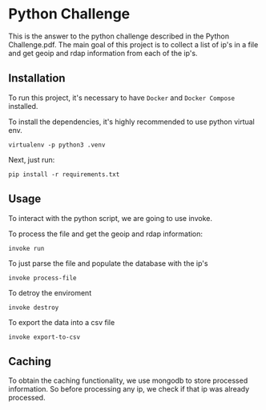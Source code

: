 
# Python Challenge

This is the answer to the python challenge described in the Python Challenge.pdf.
The main goal of this project is to collect a list of ip's in a file and get geoip and rdap information
from each of the ip's.

## Installation

To run this project, it's necessary to have `Docker` and `Docker Compose` installed.

To install the dependencies, it's highly recommended to use python virtual env.

```
virtualenv -p python3 .venv
```

Next, just run:

```
pip install -r requirements.txt
```

## Usage

To interact with the python script, we are going to use invoke.


To process the file and get the geoip and rdap information:
```
invoke run
```

To just parse the file and populate the database with the ip's
```
invoke process-file
```

To detroy the enviroment
```
invoke destroy
```


To export the data into a csv file
```
invoke export-to-csv
```

## Caching

To obtain the caching functionality, we use mongodb to store processed information. So before processing any ip, we check if that ip was already processed.
